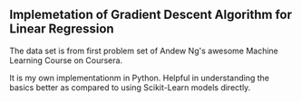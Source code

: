 ## Implemetation of Gradient Descent Algorithm for Linear Regression

The data set is from first problem set of Andew Ng's awesome Machine Learning Course on Coursera. 

It is my own implementationm in Python. 
Helpful in understanding the basics better as compared to using Scikit-Learn models directly. 
